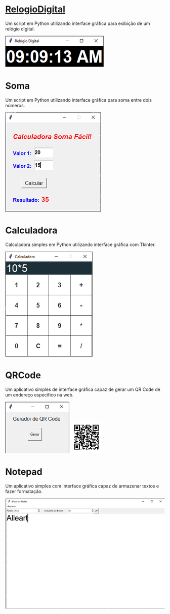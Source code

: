 # <a href="https://github.com/allesantos/Python-Tkinter-ProjetosDiversos/blob/main/RelogioDigital.py">RelogioDigital</a>

Um script em Python utilizando interface gráfica para exibição de um relógio digital. 

<img src = "RelogioDigital.png">

# Soma

Um script em Python utilizando interface gráfica para soma entre dois números.

<img src = "Soma.png">

# Calculadora

Calculadora simples em Python utilizando interface gráfica com Tkinter.

<img src = "Calculadora.png">

# QRCode

Um aplicativo simples de interface gráfica capaz de gerar um QR Code de um endereço específico na web.

<img src = "QRCode.png">
<img src = "qr_canal.png" width="100">

# Notepad

Um aplicativo simples com interface gráfica capaz de armazenar textos e fazer formatação.

<img src = "Notepad.png">





